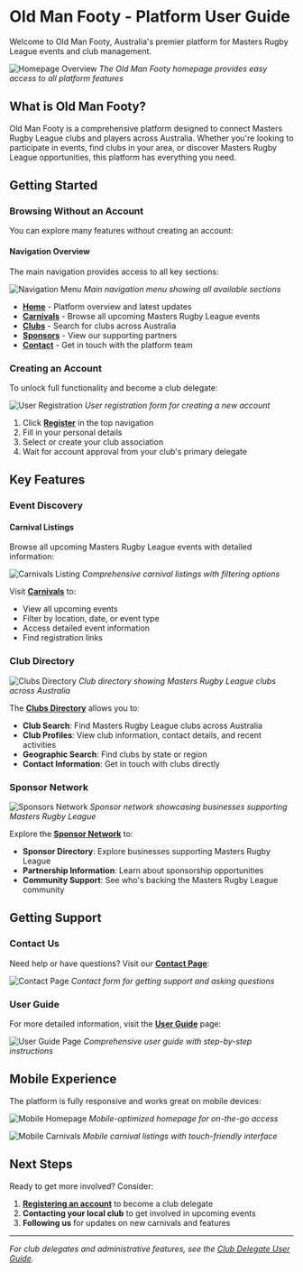 # Old Man Footy - Platform User Guide

Welcome to Old Man Footy, Australia's premier platform for Masters Rugby League events and club management.

![Homepage Overview](./screenshots/standard-user/homepage-overview_2025-08-27.png)
*The Old Man Footy homepage provides easy access to all platform features*

## What is Old Man Footy?

Old Man Footy is a comprehensive platform designed to connect Masters Rugby League clubs and players across Australia. Whether you're looking to participate in events, find clubs in your area, or discover Masters Rugby League opportunities, this platform has everything you need.

## Getting Started

### Browsing Without an Account
You can explore many features without creating an account:

#### Navigation Overview
The main navigation provides access to all key sections:

![Navigation Menu](./screenshots/standard-user/navigation-menu_2025-08-27.png)
*Main navigation menu showing all available sections*

- **[Home](http://localhost:3050)** - Platform overview and latest updates
- **[Carnivals](http://localhost:3050/carnivals)** - Browse all upcoming Masters Rugby League events
- **[Clubs](http://localhost:3050/clubs)** - Search for clubs across Australia  
- **[Sponsors](http://localhost:3050/sponsors)** - View our supporting partners
- **[Contact](http://localhost:3050/contact)** - Get in touch with the platform team

### Creating an Account
To unlock full functionality and become a club delegate:

![User Registration](./screenshots/standard-user/user-registration_2025-08-27.png)
*User registration form for creating a new account*

1. Click **[Register](http://localhost:3050/auth/register)** in the top navigation
2. Fill in your personal details
3. Select or create your club association
4. Wait for account approval from your club's primary delegate

## Key Features

### Event Discovery

#### Carnival Listings
Browse all upcoming Masters Rugby League events with detailed information:

![Carnivals Listing](./screenshots/standard-user/carnivals-listing_2025-08-27.png)
*Comprehensive carnival listings with filtering options*

Visit **[Carnivals](http://localhost:3050/carnivals)** to:
- View all upcoming events
- Filter by location, date, or event type
- Access detailed event information
- Find registration links

### Club Directory

![Clubs Directory](./screenshots/standard-user/clubs-directory_2025-08-27.png)
*Club directory showing Masters Rugby League clubs across Australia*

The **[Clubs Directory](http://localhost:3050/clubs)** allows you to:
- **Club Search**: Find Masters Rugby League clubs across Australia
- **Club Profiles**: View club information, contact details, and recent activities
- **Geographic Search**: Find clubs by state or region
- **Contact Information**: Get in touch with clubs directly

### Sponsor Network

![Sponsors Network](./screenshots/standard-user/sponsors-network_2025-08-27.png)
*Sponsor network showcasing businesses supporting Masters Rugby League*

Explore the **[Sponsor Network](http://localhost:3050/sponsors)** to:
- **Sponsor Directory**: Explore businesses supporting Masters Rugby League
- **Partnership Information**: Learn about sponsorship opportunities
- **Community Support**: See who's backing the Masters Rugby League community

## Getting Support

### Contact Us
Need help or have questions? Visit our **[Contact Page](http://localhost:3050/contact)**:

![Contact Page](./screenshots/standard-user/contact-page_2025-08-27.png)
*Contact form for getting support and asking questions*

### User Guide
For more detailed information, visit the **[User Guide](http://localhost:3050/user-guide)** page:

![User Guide Page](./screenshots/standard-user/user-guide-page_2025-08-27.png)
*Comprehensive user guide with step-by-step instructions*

## Mobile Experience

The platform is fully responsive and works great on mobile devices:

![Mobile Homepage](./screenshots/mobile/mobile-homepage_2025-08-27.png)
*Mobile-optimized homepage for on-the-go access*

![Mobile Carnivals](./screenshots/mobile/mobile-carnivals_2025-08-27.png)
*Mobile carnival listings with touch-friendly interface*

## Next Steps

Ready to get more involved? Consider:
1. **[Registering an account](http://localhost:3050/auth/register)** to become a club delegate
2. **Contacting your local club** to get involved in upcoming events
3. **Following us** for updates on new carnivals and features

---

*For club delegates and administrative features, see the [Club Delegate User Guide](./USER_GUIDE_DELEGATES.md).*